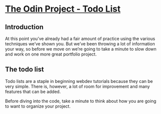 # [The Odin Project - Todo List](https://www.theodinproject.com/lessons/node-path-javascript-todo-list)


## Introduction
At this point you’ve already had a fair amount of practice using the various techniques we’ve shown you. But we’ve been throwing a lot of information your way, so before we move on we’re going to take a minute to slow down and work on one more great portfolio project.

## The todo list
Todo lists are a staple in beginning webdev tutorials because they can be very simple. There is, however, a lot of room for improvement and many features that can be added.

Before diving into the code, take a minute to think about how you are going to want to organize your project.
